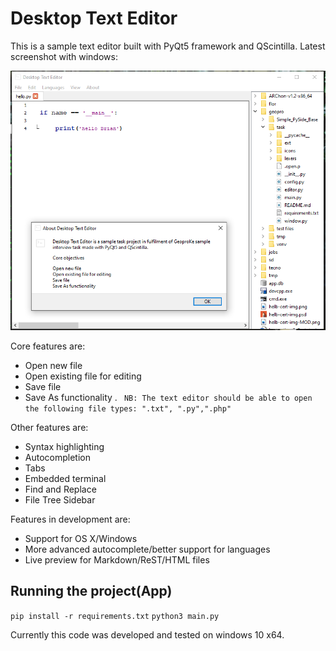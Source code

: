 # Desktop Text Editor

This is a sample text editor built with PyQt5 framework and QScintilla.
Latest screenshot with windows:

![Image](https://raw.githubusercontent.com/BrianMuigai/Desktop-Text-Editor/main/Capture.PNG)

Core features are:
* Open new file
* Open existing file for editing
* Save file
* Save As functionality
.
 `` NB: The text editor should be able to open the following file types: ".txt", ".py",".php"``

Other features are:
* Syntax highlighting
* Autocompletion
* Tabs
* Embedded terminal
* Find and Replace
* File Tree Sidebar

Features in development are:
* Support for OS X/Windows
* More advanced autocomplete/better support for languages 
* Live preview for Markdown/ReST/HTML files


## Running the project(App)

``pip install -r requirements.txt``
``python3 main.py ``

Currently this code was developed and tested on windows 10 x64.


